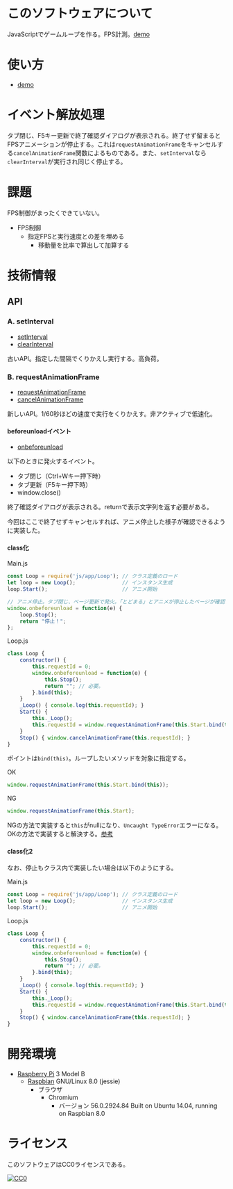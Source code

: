 ﻿# このソフトウェアについて

JavaScriptでゲームループを作る。FPS計測。[demo](https://ytyaru.github.io/JS.GameLoop.20180807150000)

# 使い方

* [demo](https://ytyaru.github.io/JS.GameLoop.20180807150000)

# イベント解放処理

タブ閉じ、F5キー更新で終了確認ダイアログが表示される。終了せず留まるとFPSアニメーションが停止する。これは`requestAnimationFrame`をキャンセルする`cancelAnimationFrame`関数によるものである。また、`setInterval`なら`clearInterval`が実行され同じく停止する。

# 課題

FPS制御がまったくできていない。

* FPS制御
    * 指定FPSと実行速度との差を埋める
        * 移動量を比率で算出して加算する

# 技術情報

## API

### A. setInterval

* [setInterval](https://developer.mozilla.org/ja/docs/Web/API/Window/setInterval)
* [clearInterval](https://developer.mozilla.org/ja/docs/Web/API/WindowTimers/clearInterval)

古いAPI。指定した間隔でくりかえし実行する。高負荷。

### B. requestAnimationFrame

* [requestAnimationFrame](https://developer.mozilla.org/ja/docs/Web/API/Window/requestAnimationFrame)
* [cancelAnimationFrame](https://developer.mozilla.org/ja/docs/Web/API/Window/cancelAnimationFrame)

新しいAPI。1/60秒ほどの速度で実行をくりかえす。非アクティブで低速化。

#### beforeunloadイベント

* [onbeforeunload](https://developer.mozilla.org/ja/docs/Web/API/WindowEventHandlers/onbeforeunload)

以下のときに発火するイベント。

* タブ閉じ（Ctrl+Wキー押下時）
* タブ更新（F5キー押下時）
* window.close()

終了確認ダイアログが表示される。returnで表示文字列を返す必要がある。

今回はここで終了せずキャンセルすれば、アニメ停止した様子が確認できるように実装した。

#### class化

Main.js
```javascript
const Loop = require('js/app/Loop'); // クラス定義のロード
let loop = new Loop();               // インスタンス生成
loop.Start();                        // アニメ開始

// アニメ停止。タブ閉じ、ページ更新で発火。「とどまる」とアニメが停止したページが確認できる。
window.onbeforeunload = function(e) {
    loop.Stop();
    return "停止！";
};
```

Loop.js
```javascript
class Loop {
    constructor() {
        this.requestId = 0;
        window.onbeforeunload = function(e) {
            this.Stop();
            return ""; // 必要。
        }.bind(this);
    }
    _Loop() { console.log(this.requestId); }
    Start() {
        this._Loop();
        this.requestId = window.requestAnimationFrame(this.Start.bind(this));
    }
    Stop() { window.cancelAnimationFrame(this.requestId); }
}
```

ポイントは`bind(this)`。ループしたいメソッドを対象に指定する。

OK
```javascript
window.requestAnimationFrame(this.Start.bind(this));
```

NG
```javascript
window.requestAnimationFrame(this.Start);
```

NGの方法で実装すると`this`がnullになり、`Uncaught TypeError`エラーになる。OKの方法で実装すると解決する。[参考](https://stackoverflow.com/questions/28908999/use-requestanimationframe-in-a-class)

#### class化2

なお、停止もクラス内で実装したい場合は以下のようにする。

Main.js
```javascript
const Loop = require('js/app/Loop'); // クラス定義のロード
let loop = new Loop();               // インスタンス生成
loop.Start();                        // アニメ開始
```

Loop.js
```javascript
class Loop {
    constructor() {
        this.requestId = 0;
        window.onbeforeunload = function(e) {
            this.Stop();
            return ""; // 必要。
        }.bind(this);
    }
    _Loop() { console.log(this.requestId); }
    Start() {
        this._Loop();
        this.requestId = window.requestAnimationFrame(this.Start.bind(this));
    }
    Stop() { window.cancelAnimationFrame(this.requestId); }
}
```

# 開発環境

* [Raspberry Pi](https://ja.wikipedia.org/wiki/Raspberry_Pi) 3 Model B
    * [Raspbian](https://www.raspberrypi.org/downloads/raspbian/) GNU/Linux 8.0 (jessie)
        * ブラウザ
            * Chromium
                * バージョン 56.0.2924.84 Built on Ubuntu 14.04, running on Raspbian 8.0

# ライセンス

このソフトウェアはCC0ライセンスである。

[![CC0](http://i.creativecommons.org/p/zero/1.0/88x31.png "CC0")](http://creativecommons.org/publicdomain/zero/1.0/deed.ja)

